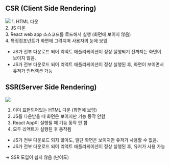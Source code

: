 ## CSR (Client Side Rendering)

<img src="https://miro.medium.com/v2/resize:fit:1400/format:webp/1*jJkEQpgZ8waQ5P-W5lhxuQ.png">
1. HTML 다운<br />
2. JS 다운 <br />
3. React web app 소스코드를 로드해서 실행 (화면에 보이지 않음) <br />
4. 특정컴포넌트가 화면에 그려지며 사용자의 눈에 보임

- JS가 전부 다운로드 되어 리액트 애플리케이션이 정상 실행되기 전까지는 화면이 보이지 않음.
- JS가 전부 다운로드 되어 리액트 애플리케이션이 정상 실행된 후, 화면이 보이면서 유저가 인터렉션 가능

## SSR(Server Side Rendering)

<img src="https://miro.medium.com/v2/resize:fit:1400/format:webp/1*CRiH0hUGoS3aoZaIY4H2yg.png">

1. 이미 표현되어있는 HTML 다운 (화면에 보임)
2. JS를 다운받을 때 화면은 보이지만 기능 동작 안함
3. React App이 실행될 때 기능 동작 안 함
4. 모두 리액트가 실행된 후 동작됨

- JS가 전부 다운로드 되지 않아도, 일단 화면은 보이지만 유저가 사용할 수 없음.
- JS가 전부 다운로드 되어 리액트 애플리케이션이 정상 실행된 후, 유저가 사용 가능

→ SSR 도입이 쉽지 않음 (난이도)
